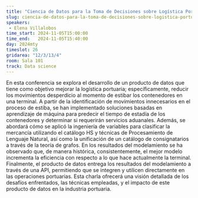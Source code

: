 ```yaml
---
title: "Ciencia de Datos para la Toma de Decisiones sobre Logística Portuaria"
slug: ciencia-de-datos-para-la-toma-de-decisiones-sobre-logistica-portuaria
speakers:
 - Elena Villalobos
time_start: 2024-11-05T15:00:00
time_end:   2024-11-05T15:40:00
day: 2024mty
timeslot: 26
gridarea: "12/3/13/4"
room: Sala 101
track: Data science
---
```


En esta conferencia se explora el desarrollo de un producto de datos que tiene como objetivo mejorar la logística portuaria; específicamente, reducir los movimientos desperdicio al momento de estibar los contenedores en una terminal. A partir de la identificación de movimientos innecesarios en el proceso de estiba, se han implementado soluciones basadas en aprendizaje de máquina para predecir el tiempo de estadía de los contenedores y determinar si requerirán servicios aduanales. Además, se abordará cómo se aplicó la ingeniería de variables para clasificar la mercancía utilizando el catálogo HS y técnicas de Procesamiento de Lenguaje Natural, así como la unificación de un catálogo de consignatarios a través de la teoría de grafos. En los resultados del modelamiento se ha observado que, de manera histórica, consistentemente, el mejor modelo incrementa la eficiencia con respecto a lo que hace actualmente la terminal. Finalmente, el producto de datos entrega los resultados del modelamiento a través de una API, permitiendo que se integren y utilicen directamente en las operaciones portuarias. Esta charla ofrecerá una visión detallada de los desafíos enfrentados, las técnicas empleadas, y el impacto de este producto de datos en la industria portuaria.